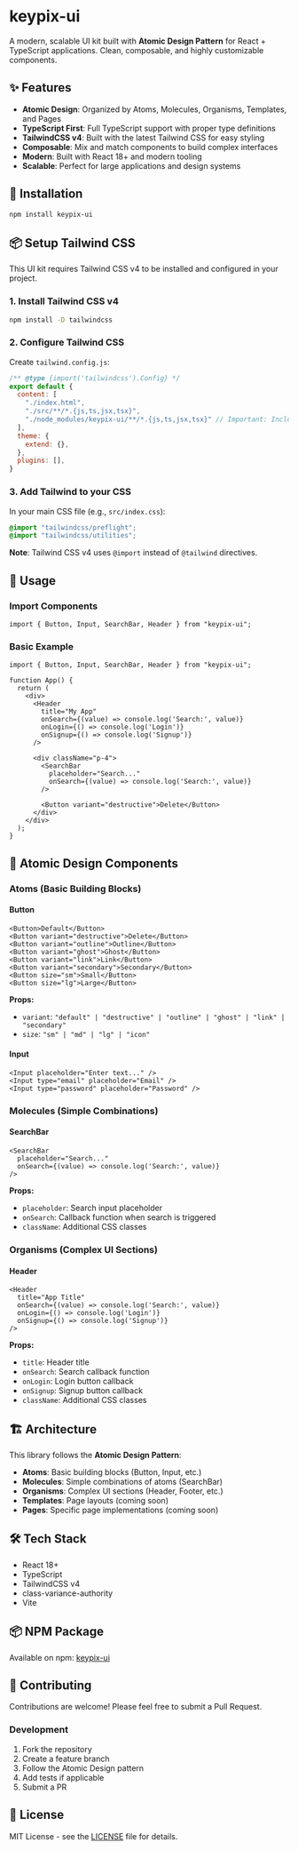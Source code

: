 # keypix-ui

A modern, scalable UI kit built with **Atomic Design Pattern** for React + TypeScript applications. Clean, composable, and highly customizable components.

## ✨ Features

- **Atomic Design**: Organized by Atoms, Molecules, Organisms, Templates, and Pages
- **TypeScript First**: Full TypeScript support with proper type definitions
- **TailwindCSS v4**: Built with the latest Tailwind CSS for easy styling
- **Composable**: Mix and match components to build complex interfaces
- **Modern**: Built with React 18+ and modern tooling
- **Scalable**: Perfect for large applications and design systems

## 🚀 Installation

```bash
npm install keypix-ui
```

## 📦 Setup Tailwind CSS

This UI kit requires Tailwind CSS v4 to be installed and configured in your project.

### 1. Install Tailwind CSS v4

```bash
npm install -D tailwindcss
```

### 2. Configure Tailwind CSS

Create `tailwind.config.js`:

```js
/** @type {import('tailwindcss').Config} */
export default {
  content: [
    "./index.html",
    "./src/**/*.{js,ts,jsx,tsx}",
    "./node_modules/keypix-ui/**/*.{js,ts,jsx,tsx}" // Important: Include keypix-ui
  ],
  theme: {
    extend: {},
  },
  plugins: [],
}
```

### 3. Add Tailwind to your CSS

In your main CSS file (e.g., `src/index.css`):

```css
@import "tailwindcss/preflight";
@import "tailwindcss/utilities";
```

**Note**: Tailwind CSS v4 uses `@import` instead of `@tailwind` directives.

## 📖 Usage

### Import Components

```tsx
import { Button, Input, SearchBar, Header } from "keypix-ui";
```

### Basic Example

```tsx
import { Button, Input, SearchBar, Header } from "keypix-ui";

function App() {
  return (
    <div>
      <Header 
        title="My App"
        onSearch={(value) => console.log('Search:', value)}
        onLogin={() => console.log('Login')}
        onSignup={() => console.log('Signup')}
      />
      
      <div className="p-4">
        <SearchBar 
          placeholder="Search..."
          onSearch={(value) => console.log('Search:', value)}
        />
        
        <Button variant="destructive">Delete</Button>
      </div>
    </div>
  );
}
```

## 🎨 Atomic Design Components

### Atoms (Basic Building Blocks)

#### Button
```tsx
<Button>Default</Button>
<Button variant="destructive">Delete</Button>
<Button variant="outline">Outline</Button>
<Button variant="ghost">Ghost</Button>
<Button variant="link">Link</Button>
<Button variant="secondary">Secondary</Button>
<Button size="sm">Small</Button>
<Button size="lg">Large</Button>
```

**Props:**
- `variant`: `"default" | "destructive" | "outline" | "ghost" | "link" | "secondary"`
- `size`: `"sm" | "md" | "lg" | "icon"`

#### Input
```tsx
<Input placeholder="Enter text..." />
<Input type="email" placeholder="Email" />
<Input type="password" placeholder="Password" />
```

### Molecules (Simple Combinations)

#### SearchBar
```tsx
<SearchBar 
  placeholder="Search..."
  onSearch={(value) => console.log('Search:', value)}
/>
```

**Props:**
- `placeholder`: Search input placeholder
- `onSearch`: Callback function when search is triggered
- `className`: Additional CSS classes

### Organisms (Complex UI Sections)

#### Header
```tsx
<Header 
  title="App Title"
  onSearch={(value) => console.log('Search:', value)}
  onLogin={() => console.log('Login')}
  onSignup={() => console.log('Signup')}
/>
```

**Props:**
- `title`: Header title
- `onSearch`: Search callback function
- `onLogin`: Login button callback
- `onSignup`: Signup button callback
- `className`: Additional CSS classes

## 🏗️ Architecture

This library follows the **Atomic Design Pattern**:

- **Atoms**: Basic building blocks (Button, Input, etc.)
- **Molecules**: Simple combinations of atoms (SearchBar)
- **Organisms**: Complex UI sections (Header, Footer, etc.)
- **Templates**: Page layouts (coming soon)
- **Pages**: Specific page implementations (coming soon)

## 🛠️ Tech Stack

- React 18+
- TypeScript
- TailwindCSS v4
- class-variance-authority
- Vite

## 📦 NPM Package

Available on npm: [keypix-ui](https://www.npmjs.com/package/keypix-ui)

## 🤝 Contributing

Contributions are welcome! Please feel free to submit a Pull Request.

### Development

1. Fork the repository
2. Create a feature branch
3. Follow the Atomic Design pattern
4. Add tests if applicable
5. Submit a PR

## 📄 License

MIT License - see the [LICENSE](LICENSE) file for details.